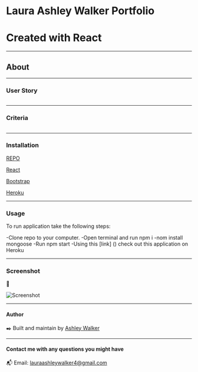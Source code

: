 # Laura Ashley Walker Portfolio
# Created with React 

---
## About



---

### User Story
```

```
---

### Criteria
```

```
---

### Installation
[REPO]()

[React]()

[Bootstrap](https://www.npmjs.com/package/mongoose)

[Heroku](www.heroku.com)

---

### Usage

To run application take the following steps:

-Clone repo to your computer.
-Open terminal and run npm i
-nom install mongoose
-Run npm start
-Using this [link] () check out this application on Heroku


---

### Screenshot

:movie_camera:	


![Screenshot](./images/Screenshot.PNG)

---

#### Author

:black_nib:	Built and maintain by [Ashley Walker](https://github.com/lawalker4)

---

#### Contact me with any questions you might have
:mailbox_with_mail:
Email: lauraashleywalker4@gmail.com

